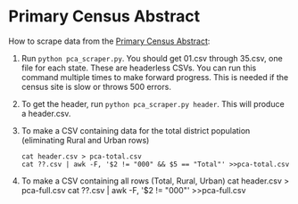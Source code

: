 Primary Census Abstract
=======================

How to scrape data from the [Primary Census Abstract](http://www.censusindia.gov.in/pca/pca.aspx):

1.  Run `python pca_scraper.py`. You should get 01.csv through 35.csv, one
    file for each state. These are headerless CSVs. You can run this command
    multiple times to make forward progress. This is needed if the census site
    is slow or throws 500 errors.
2.  To get the header, run `python pca_scraper.py header`. This will produce
    a header.csv.
3.  To make a CSV containing data for the total district population
    (eliminating Rural and Urban rows)

        cat header.csv > pca-total.csv
        cat ??.csv | awk -F, '$2 != "000" && $5 == "Total"' >>pca-total.csv

4.  To make a CSV containing all rows (Total, Rural, Urban)
        cat header.csv > pca-full.csv
        cat ??.csv | awk -F, '$2 != "000"' >>pca-full.csv
